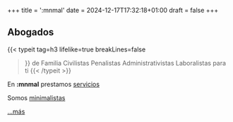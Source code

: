 +++
title = ':mnmal'
date = 2024-12-17T17:32:18+01:00
draft = false
+++

## Abogados
{{< typeit 
        tag=h3
        lifelike=true
        breakLines=false
>}}
de Familia
Civilistas
Penalistas
Administrativistas
Laboralistas
para ti
{{< /typeit >}}

En **:mnmal** prestamos [servicios](#)

Somos [minimalistas](#)

[...más](#)